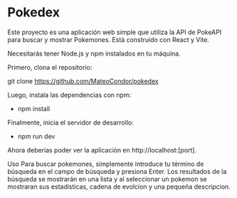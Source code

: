# Pokedex

Este proyecto es una aplicación web simple que utiliza la API de PokeAPI para buscar y mostrar Pokemones. Está construido con React y Vite.

Necesitarás tener Node.js y npm instalados en tu máquina.

Primero, clona el repositorio:

git clone https://github.com/MateoCondor/pokedex

Luego, instala las dependencias con npm:

- npm install

Finalmente, inicia el servidor de desarrollo:

- npm run dev

Ahora deberías poder ver la aplicación en http://localhost:[port].

Uso
Para buscar pokemones, simplemente introduce tu término de búsqueda en el campo de búsqueda y presiona Enter. Los resultados de la búsqueda se mostrarán en una lista y al seleccionar un pokemon se mostraran sus estadisticas, cadena de evolcion y una pequeña descripcion.

